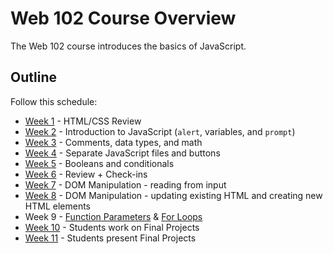 # Web 102 Course Overview
The Web 102 course introduces the basics of JavaScript.

## Outline
Follow this schedule:

- [Week 1](HtmlCssReview/) - HTML/CSS Review
- [Week 2](IntroToJS) - Introduction to JavaScript (`alert`, variables, and `prompt`)
- [Week 3](DataTypes/) - Comments, data types, and math
- [Week 4](Buttons/) - Separate JavaScript files and buttons
- [Week 5](Conditionals/) - Booleans and conditionals
- [Week 6](MidSemesterReview/) - Review + Check-ins
- [Week 7](DomManipulation/) - DOM Manipulation - reading from input
- [Week 8](DomManipulationContinued/) - DOM Manipulation - updating existing HTML and creating new HTML elements
- Week 9 - [Function Parameters](FunctionParameters/) & [For Loops](ForLoops/)
- [Week 10](FinalProjects/) - Students work on Final Projects
- [Week 11](FinalSession/) - Students present Final Projects
